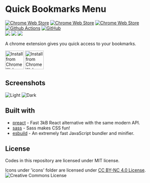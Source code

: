 # Quick Bookmarks Menu
[![Chrome Web Store](https://img.shields.io/chrome-web-store/v/fkemipdcgbeknabedhecepcebhlnlhbf)](https://chrome.google.com/webstore/detail/quick-bookmarks-menu/fkemipdcgbeknabedhecepcebhlnlhbf)
[![Chrome Web Store](https://img.shields.io/chrome-web-store/rating/fkemipdcgbeknabedhecepcebhlnlhbf)](https://chrome.google.com/webstore/detail/quick-bookmarks-menu/fkemipdcgbeknabedhecepcebhlnlhbf)
[![Chrome Web Store](https://img.shields.io/chrome-web-store/users/fkemipdcgbeknabedhecepcebhlnlhbf)](https://chrome.google.com/webstore/detail/quick-bookmarks-menu/fkemipdcgbeknabedhecepcebhlnlhbf)
[![Github Actions](https://github.com/flyhaozi/Quick-Bookmarks-Menu/actions/workflows/build-and-pack.yml/badge.svg)](https://github.com/flyhaozi/Quick-Bookmarks-Menu/actions)
[![GitHub](https://img.shields.io/github/license/flyhaozi/Quick-Bookmarks-Menu)](https://github.com/flyhaozi/Quick-Bookmarks-Menu/blob/master/LICENSE)  
[![](https://img.shields.io/badge/dynamic/json?label=edge%20add-on&prefix=v&query=%24.version&url=https%3A%2F%2Fmicrosoftedge.microsoft.com%2Faddons%2Fgetproductdetailsbycrxid%2Fnipmnpfdiiloiegpkodghkbgnhedgmhj)](https://microsoftedge.microsoft.com/addons/detail/quick-bookmarks-menu/nipmnpfdiiloiegpkodghkbgnhedgmhj)
[![](https://img.shields.io/badge/dynamic/json?label=rating&suffix=/5&query=%24.averageRating&url=https%3A%2F%2Fmicrosoftedge.microsoft.com%2Faddons%2Fgetproductdetailsbycrxid%2Fnipmnpfdiiloiegpkodghkbgnhedgmhj)](https://microsoftedge.microsoft.com/addons/detail/quick-bookmarks-menu/nipmnpfdiiloiegpkodghkbgnhedgmhj)
[![](https://img.shields.io/badge/dynamic/json?label=users&query=%24.activeInstallCount&url=https%3A%2F%2Fmicrosoftedge.microsoft.com%2Faddons%2Fgetproductdetailsbycrxid%2Fnipmnpfdiiloiegpkodghkbgnhedgmhj)](https://microsoftedge.microsoft.com/addons/detail/quick-bookmarks-menu/nipmnpfdiiloiegpkodghkbgnhedgmhj)

A chrome extension gives you quick access to your bookmarks. 

[<img src="https://flyhaozi.com/icons/chrome-web-store.svg" alt="Install from Chrome Web Store" height="60" />](https://chrome.google.com/webstore/detail/quick-bookmarks-menu/fkemipdcgbeknabedhecepcebhlnlhbf)
[<img src="https://flyhaozi.com/icons/microsoft-store.svg" alt="Install from Chrome Web Store" height="60" />](https://microsoftedge.microsoft.com/addons/detail/quick-bookmarks-menu/nipmnpfdiiloiegpkodghkbgnhedgmhj)

## Screenshots
![Light](https://lh3.googleusercontent.com/O-jZF-Bg6TkAfGoNPfIjABI4wdhc4CJ2JbCUC1dHAE60z0D5XMdmhlhWeQnHNlFSvJn9xw5cvJkPpW5W78YLUC3twf8=w640-h400-e365-rj-sc0x00ffffff)
![Dark](https://lh3.googleusercontent.com/RbMF6DQz3eLdXV-VVMuTI4H58CgF3tI2ozR5BV0sy63Sbew9I2er2SSPLbcGxDxgCQHiuqX2ig0m16GQdrWrx3SLMg=w640-h400-e365-rj-sc0x00ffffff)

## Built with
- [preact](https://github.com/preactjs/preact) - Fast 3kB React alternative with the same modern API.
- [sass](https://github.com/sass/sass) - Sass makes CSS fun!
- [esbuild](https://github.com/evanw/esbuild) - An extremely fast JavaScript bundler and minifier.

## License
Codes in this repository are licensed under MIT license.

Icons under 'icons' folder are licensed under [CC BY-NC 4.0 License](http://creativecommons.org/licenses/by-nc/4.0/). ![Creative Commons License](https://i.creativecommons.org/l/by-nc/4.0/80x15.png)
